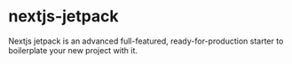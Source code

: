 # nextjs-jetpack
Nextjs jetpack is an advanced full-featured, ready-for-production starter to boilerplate your new project with it.
